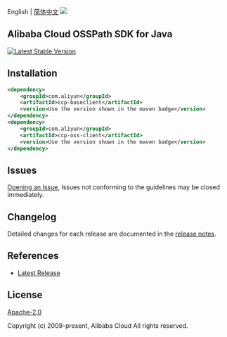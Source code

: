 English | [简体中文](README-CN.md)
![](https://aliyunsdk-pages.alicdn.com/icons/AlibabaCloud.svg)

## Alibaba Cloud OSSPath SDK for Java
[![Latest Stable Version](https://img.shields.io/maven-central/v/com.aliyun/ccp-oss-client.svg?label=Maven%20Central)](https://search.maven.org/search?q=g:%22com.aliyun%22%20AND%20a:%22ccp-oss-client%22)

## Installation

```xml
<dependency>
    <groupId>com.aliyun</groupId>
    <artifactId>ccp-baseclient</artifactId>
    <version>Use the version shown in the maven badge</version>
</dependency>
<dependency>
    <groupId>com.aliyun</groupId>
    <artifactId>ccp-oss-client</artifactId>
    <version>Use the version shown in the maven badge</version>
</dependency>
```

## Issues
[Opening an Issue](https://github.com/aliyun/aliyun-ccp/issues/new), Issues not conforming to the guidelines may be closed immediately.

## Changelog
Detailed changes for each release are documented in the [release notes](./ChangeLog.txt).

## References
* [Latest Release](https://github.com/aliyun/aliyun-ccp/tree/master/osspath-sdk/java)

## License
[Apache-2.0](http://www.apache.org/licenses/LICENSE-2.0)

Copyright (c) 2009-present, Alibaba Cloud All rights reserved.